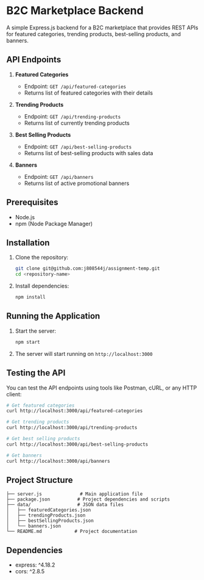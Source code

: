 # B2C Marketplace Backend

A simple Express.js backend for a B2C marketplace that provides REST APIs for featured categories, trending products, best-selling products, and banners.

## API Endpoints

1. **Featured Categories**
   - Endpoint: `GET /api/featured-categories`
   - Returns list of featured categories with their details

2. **Trending Products**
   - Endpoint: `GET /api/trending-products`
   - Returns list of currently trending products

3. **Best Selling Products**
   - Endpoint: `GET /api/best-selling-products`
   - Returns list of best-selling products with sales data

4. **Banners**
   - Endpoint: `GET /api/banners`
   - Returns list of active promotional banners

## Prerequisites

- Node.js 
- npm (Node Package Manager)

## Installation

1. Clone the repository:
   ```bash
   git clone git@github.com:j808544j/assignment-temp.git
   cd <repository-name>
   ```

2. Install dependencies:
   ```bash
   npm install
   ```

## Running the Application

1. Start the server:
   ```bash
   npm start
   ```

2. The server will start running on `http://localhost:3000`

## Testing the API

You can test the API endpoints using tools like Postman, cURL, or any HTTP client:

```bash
# Get featured categories
curl http://localhost:3000/api/featured-categories

# Get trending products
curl http://localhost:3000/api/trending-products

# Get best selling products
curl http://localhost:3000/api/best-selling-products

# Get banners
curl http://localhost:3000/api/banners
```

## Project Structure

```
├── server.js              # Main application file
├── package.json          # Project dependencies and scripts
├── data/                 # JSON data files
│   ├── featuredCategories.json
│   ├── trendingProducts.json
│   ├── bestSellingProducts.json
│   └── banners.json
└── README.md            # Project documentation
```

## Dependencies

- express: ^4.18.2
- cors: ^2.8.5

